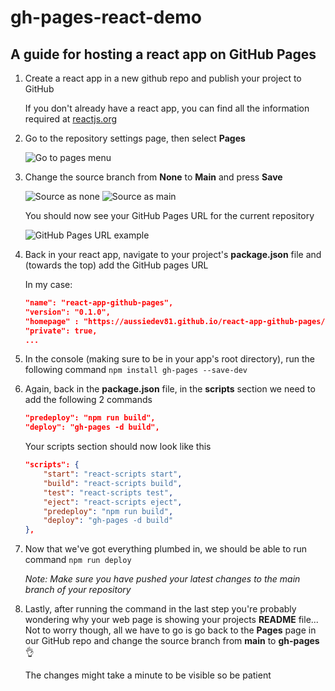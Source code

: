# gh-pages-react-demo
## A guide for hosting a react app on GitHub Pages

1.  Create a react app in a new github repo and publish your project to GitHub

    If you don't already have a react app, you can find all the information required at [reactjs.org](https://reactjs.org/docs/create-a-new-react-app.html "Create react app")
2.  Go to the repository settings page, then select **Pages** 

    ![Go to pages menu](img\go-to-pages-menu.JPG)

3.  Change the source branch from **None** to **Main** and press **Save** 

    ![Source as none](img\change-source-branch.JPG)
    ![Source as main](img\with-main-branch-as-source.JPG)

    You should now see your GitHub Pages URL for the current repository

    ![GitHub Pages URL example](img\gh-pages-url.JPG)

4.  Back in your react app, navigate to your project's **package.json** file and (towards the top) add the GitHub pages URL

    In my case: 
    ```json
    "name": "react-app-github-pages",
    "version": "0.1.0",
    "homepage" : "https://aussiedev81.github.io/react-app-github-pages/",
    "private": true,
    ...
    ```
5.  In the console (making sure to be in your app's root directory), run the following command
    ```npm install gh-pages --save-dev```

6.  Again, back in the **package.json** file, in the **scripts** section we need to add the following 2 commands
    ```json
    "predeploy": "npm run build",
    "deploy": "gh-pages -d build",
    ```

    Your scripts section should now look like this
    ```json
    "scripts": {
        "start": "react-scripts start",
        "build": "react-scripts build",
        "test": "react-scripts test",
        "eject": "react-scripts eject",
        "predeploy": "npm run build",
        "deploy": "gh-pages -d build"
    },
    ````

7.  Now that we've got everything plumbed in, we should be able to run command ```npm run deploy```

    *Note: Make sure you have pushed your latest changes to the main branch of your repository*

8.  Lastly, after running the command in the last step you're probably wondering why your web page is showing your projects **README** file... Not to worry though, all we have to go is go back to the **Pages** page in our GitHub repo and change the source branch from **main** to **gh-pages** 👌

    The changes might take a minute to be visible so be patient
